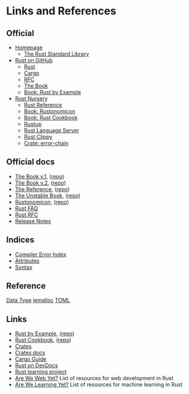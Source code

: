 # Links and References

## Official
* [Homepage](https://www.rust-lang.org)
  - [The Rust Standard Library](https://doc.rust-lang.org/std/)
* [Rust on GitHub](https://github.com/rust-lang/rust)
  - [Rust](https://github.com/rust-lang/rust)
  - [Cargo](https://github.com/rust-lang/cargo)
  - [RFC](https://github.com/rust-lang/rfcs)
  - [The Book](https://github.com/rust-lang/book)
  - [Book: Rust by Example](https://github.com/rust-lang/rust-by-example)
* [Rust Nursery](https://github.com/rust-lang-nursery)
  - [Rust Reference](https://github.com/rust-lang-nursery/reference)
  - [Book: Rustonomicon](https://github.com/rust-lang-nursery/nomicon)
  - [Book: Rust Cookbook](https://github.com/rust-lang-nursery/rust-cookbook)
  - [Rustup](https://github.com/rust-lang-nursery/rustup.rs)
  - [Rust Language Server](https://github.com/rust-lang-nursery/rls)
  - [Rust Clippy](https://github.com/rust-lang-nursery/rust-clippy)
  - [Crate: error-chain](https://github.com/rust-lang-nursery/error-chain)


## Official docs
- [The Book v.1](https://doc.rust-lang.org/book/first-edition "The Rust Programming Language Book, version 1"), ([repo](https://github.com/rust-lang/book/tree/master/first-edition))
- [The Book v.2](https://doc.rust-lang.org/book/second-edition "The Rust Programming Language Book, version 2"), ([repo](https://github.com/rust-lang/book/tree/master/second-edition))
- [The Reference](https://doc.rust-lang.org/reference), ([repo](https://github.com/rust-lang-nursery/reference))
- [The Unstable Book](https://doc.rust-lang.org/unstable-book), ([repo](https://github.com/rust-lang/rust/tree/master/src/doc/unstable-book))
- [Rustonomicon](https://doc.rust-lang.org/stable/nomicon), ([repo](https://github.com/rust-lang-nursery/nomicon))
- [Rust FAQ](https://www.rust-lang.org/en-US/faq.html)
- [Rust RFC](http://rust-lang.github.io/rfcs/)
- [Release Notes](https://github.com/rust-lang/rust/blob/master/RELEASES.md)


## Indices
- [Compiler Error Index](https://doc.rust-lang.org/stable/error-index.html)
- [Attributes](https://doc.rust-lang.org/reference/attributes.html)
- [Syntax](https://doc.rust-lang.org/book/first-edition/syntax-index.html)


## Reference
[Data Type](https://www.wikipedia.com/en/Data_type)
[jemalloc](http://jemalloc.net/)
[TOML](https://github.com/toml-lang/toml)


## Links
- [Rust by Example](https://rustbyexample.com), ([repo](https://github.com/rust-lang/rust-by-example))
- [Rust Cookbook](https://rust-lang-nursery.github.io/rust-cookbook/), ([repo](https://github.com/rust-lang-nursery/rust-cookbook))
- [Crates](https://crates.io/)
- [Crates docs](https://docs.rs/)
- [Cargo Guide](http://doc.crates.io/guide.html)
- [Rust on DevDocs](http://devdocs.io./rust/)
- [Rust learning project](https://github.com/ctjhoa/rust-learning)
- [Are We Web Yet?](http://www.arewewebyet.org/)
  List of resources for web development in Rust
- [Are We Learning Yet?](http://www.arewelearningyet.com/)
  List of resources for machine learning in Rust
